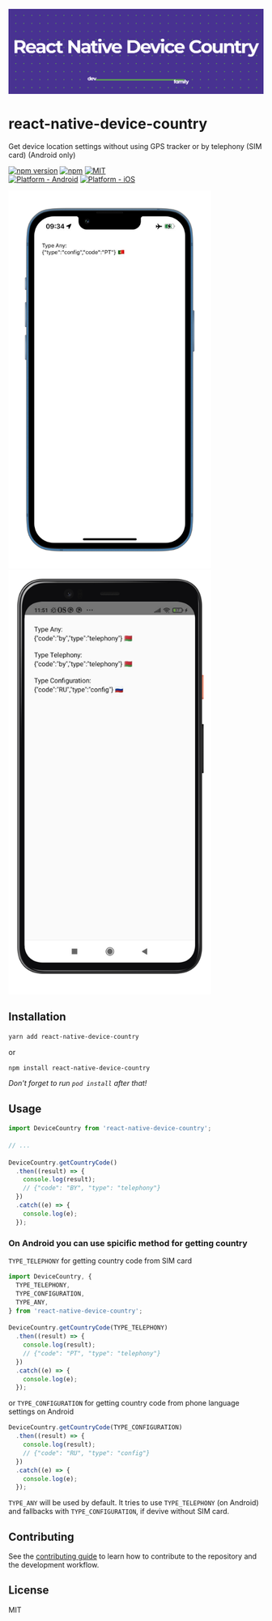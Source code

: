 <a href="https://dev.family/?utm_source=github&utm_medium=react-native-device-country&utm_campaign=readme"><img width="auto" center src="https://github.com/dev-family/react-native-device-country/blob/main/docs/logo.png?raw=true" /></a>

# react-native-device-country

Get device location settings without using GPS tracker or by telephony (SIM card) (Android only)

[![npm version](https://badge.fury.io/js/react-native-device-country.svg)](https://www.npmjs.org/package/react-native-device-country)
[![npm](https://img.shields.io/npm/dt/react-native-device-country.svg)](https://www.npmjs.org/package/react-native-device-country)
[![MIT](https://img.shields.io/dub/l/vibe-d.svg)](https://opensource.org/licenses/MIT)
<br>
[![Platform - Android](https://img.shields.io/badge/platform-Android-3ddc84.svg?style=flat&logo=android)](https://www.android.com)
[![Platform - iOS](https://img.shields.io/badge/platform-iOS-000.svg?style=flat&logo=apple)](https://developer.apple.com/ios)

<p float="left">
<img width="400" height="auto" center src="https://github.com/dev-family/react-native-device-country/blob/main/docs/screenshot_ios.png?raw=true" />
<img width="400" height="auto" center src="https://github.com/dev-family/react-native-device-country/blob/main/docs/screenshot_android.png?raw=true" />
</p>

## Installation

```sh
yarn add react-native-device-country
```

or

```sh
npm install react-native-device-country
```

_Don't forget to run `pod install` after that!_

## Usage

```js
import DeviceCountry from 'react-native-device-country';

// ...

DeviceCountry.getCountryCode()
  .then((result) => {
    console.log(result);
    // {"code": "BY", "type": "telephony"}
  })
  .catch((e) => {
    console.log(e);
  });
```

### On Android you can use spicific method for getting country

`TYPE_TELEPHONY` for getting country code from SIM card

```js
import DeviceCountry, {
  TYPE_TELEPHONY,
  TYPE_CONFIGURATION,
  TYPE_ANY,
} from 'react-native-device-country';

DeviceCountry.getCountryCode(TYPE_TELEPHONY)
  .then((result) => {
    console.log(result);
    // {"code": "PT", "type": "telephony"}
  })
  .catch((e) => {
    console.log(e);
  });
```

or `TYPE_CONFIGURATION` for getting country code from phone language settings on Android

```js
DeviceCountry.getCountryCode(TYPE_CONFIGURATION)
  .then((result) => {
    console.log(result);
    // {"code": "RU", "type": "config"}
  })
  .catch((e) => {
    console.log(e);
  });
```

`TYPE_ANY` will be used by default. It tries to use `TYPE_TELEPHONY` (on Android) and fallbacks with `TYPE_CONFIGURATION`, if devive without SIM card.

## Contributing

See the [contributing guide](CONTRIBUTING.md) to learn how to contribute to the repository and the development workflow.

## License

MIT
